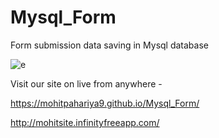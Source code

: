 # Mysql_Form
Form submission data saving in Mysql database

![e](https://github.com/MohitPahariya9/Mysql_Form/assets/130257334/3f8c0be6-512c-4908-bbb1-dfa15f62a34f)


Visit our site on live from anywhere -

   https://mohitpahariya9.github.io/Mysql_Form/

   http://mohitsite.infinityfreeapp.com/

